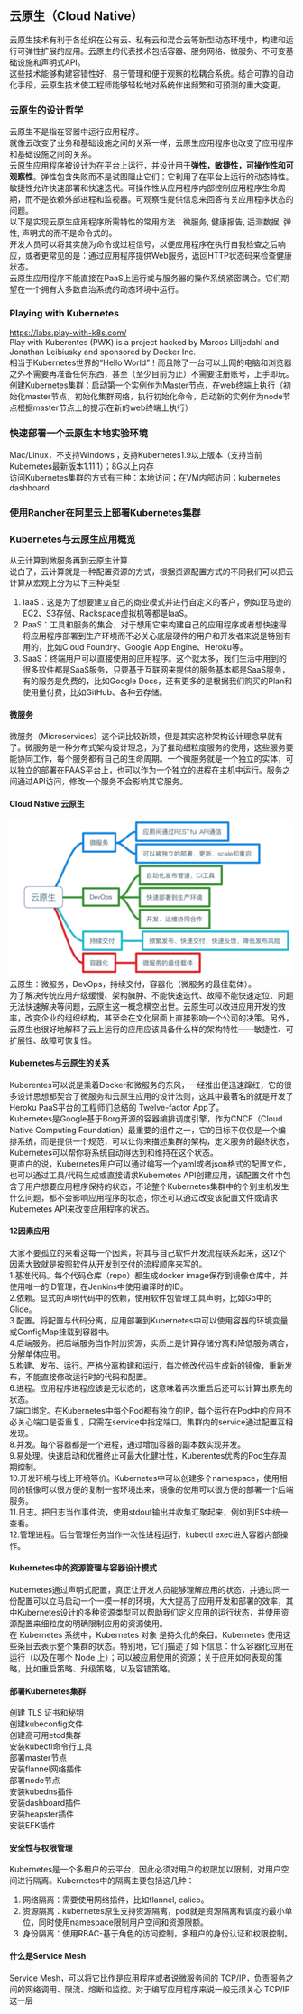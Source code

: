 ## 云原生（Cloud Native）     

云原生技术有利于各组织在公有云、私有云和混合云等新型动态环境中，构建和运行可弹性扩展的应用。云原生的代表技术包括容器、服务网格、微服务、不可变基础设施和声明式API。      
这些技术能够构建容错性好、易于管理和便于观察的松耦合系统。结合可靠的自动化手段，云原生技术使工程师能够轻松地对系统作出频繁和可预测的重大变更。     

### 云原生的设计哲学    
云原生不是指在容器中运行应用程序。   
就像云改变了业务和基础设施之间的关系一样，云原生应用程序也改变了应用程序和基础设施之间的关系。     
云原生应用程序被设计为在平台上运行，并设计用于<b>弹性，敏捷性，可操作性和可观察性</b>。弹性包含失败而不是试图阻止它们；它利用了在平台上运行的动态特性。敏捷性允许快速部署和快速迭代。可操作性从应用程序内部控制应用程序生命周期，而不是依赖外部进程和监视器。可观察性提供信息来回答有关应用程序状态的问题。         
以下是实现云原生应用程序所需特性的常用方法：微服务, 健康报告, 遥测数据, 弹性, 声明式的而不是命令式的。       
开发人员可以将其实施为命令或过程信号，以便应用程序在执行自我检查之后响应，或者更常见的是：通过应用程序提供Web服务，返回HTTP状态码来检查健康状态。     
云原生应用程序不能直接在PaaS上运行或与服务器的操作系统紧密耦合。它们期望在一个拥有大多数自治系统的动态环境中运行。     

### Playing with Kubernetes        
https://labs.play-with-k8s.com/     
Play with Kuberentes (PWK) is a project hacked by Marcos Lilljedahl and Jonathan Leibiusky and sponsored by Docker Inc.      
相当于Kubernetes世界的“Hello World”！而且除了一台可以上网的电脑和浏览器之外不需要再准备任何东西，甚至（至少目前为止）不需要注册账号，上手即玩。     
创建Kubernetes集群：启动第一个实例作为Master节点，在web终端上执行（初始化master节点，初始化集群网络，执行初始化命令，启动新的实例作为node节点根据master节点上的提示在新的web终端上执行）   

### 快速部署一个云原生本地实验环境     
Mac/Linux，不支持Windows；支持Kubernetes1.9以上版本（支持当前Kubernetes最新版本1.11.1）；8G以上内存      
访问Kubernetes集群的方式有三种：本地访问；在VM内部访问；kubernetes dashboard       

### 使用Rancher在阿里云上部署Kubernetes集群     


### Kubernetes与云原生应用概览     
从云计算到微服务再到云原生计算.      
说白了，云计算就是一种配置资源的方式，根据资源配置方式的不同我们可以把云计算从宏观上分为以下三种类型：     
1. IaaS：这是为了想要建立自己的商业模式并进行自定义的客户，例如亚马逊的EC2、S3存储、Rackspace虚拟机等都是IaaS。    
2. PaaS：工具和服务的集合，对于想用它来构建自己的应用程序或者想快速得将应用程序部署到生产环境而不必关心底层硬件的用户和开发者来说是特别有用的，比如Cloud Foundry、Google App Engine、Heroku等。     
3. SaaS：终端用户可以直接使用的应用程序。这个就太多，我们生活中用到的很多软件都是SaaS服务，只要基于互联网来提供的服务基本都是SaaS服务，有的服务是免费的，比如Google Docs，还有更多的是根据我们购买的Plan和使用量付费，比如GitHub、各种云存储。      
#### 微服务   
微服务（Microservices）这个词比较新颖，但是其实这种架构设计理念早就有了。微服务是一种分布式架构设计理念，为了推动细粒度服务的使用，这些服务要能协同工作，每个服务都有自己的生命周期。一个微服务就是一个独立的实体，可以独立的部署在PAAS平台上，也可以作为一个独立的进程在主机中运行。服务之间通过API访问，修改一个服务不会影响其它服务。     
#### Cloud Native 云原生    
![cloud native](https://github.com/zhou-1/State-Of-Art-Researches/blob/master/Kubernetes/imgs/1.PNG)     
云原生：微服务，DevOps，持续交付，容器化（微服务的最佳载体）。        
为了解决传统应用升级缓慢、架构臃肿、不能快速迭代、故障不能快速定位、问题无法快速解决等问题，云原生这一概念横空出世。云原生可以改进应用开发的效率，改变企业的组织结构，甚至会在文化层面上直接影响一个公司的决策。另外，云原生也很好地解释了云上运行的应用应该具备什么样的架构特性——敏捷性、可扩展性、故障可恢复性。            
#### Kubernetes与云原生的关系    
Kuberentes可以说是乘着Docker和微服务的东风，一经推出便迅速蹿红，它的很多设计思想都契合了微服务和云原生应用的设计法则，这其中最著名的就是开发了Heroku PaaS平台的工程师们总结的 Twelve-factor App了。       
Kubernetes是Google基于Borg开源的容器编排调度引擎，作为CNCF（Cloud Native Computing Foundation）最重要的组件之一，它的目标不仅仅是一个编排系统，而是提供一个规范，可以让你来描述集群的架构，定义服务的最终状态，Kubernetes可以帮你将系统自动得达到和维持在这个状态。     
更直白的说，Kubernetes用户可以通过编写一个yaml或者json格式的配置文件，也可以通过工具/代码生成或直接请求Kubernetes API创建应用，该配置文件中包含了用户想要应用程序保持的状态，不论整个Kubernetes集群中的个别主机发生什么问题，都不会影响应用程序的状态，你还可以通过改变该配置文件或请求Kubernetes API来改变应用程序的状态。       
#### 12因素应用     
大家不要孤立的来看这每一个因素，将其与自己软件开发流程联系起来，这12个因素大致就是按照软件从开发到交付的流程顺序来写的。       
1.基准代码。每个代码仓库（repo）都生成docker image保存到镜像仓库中，并使用唯一的ID管理，在Jenkins中使用编译时的ID。        
2.依赖。显式的声明代码中的依赖，使用软件包管理工具声明，比如Go中的Glide。        
3.配置。将配置与代码分离，应用部署到Kubernetes中可以使用容器的环境变量或ConfigMap挂载到容器中。       
4.后端服务。把后端服务当作附加资源，实质上是计算存储分离和降低服务耦合，分解单体应用。     
5.构建、发布、运行。严格分离构建和运行，每次修改代码生成新的镜像，重新发布，不能直接修改运行时的代码和配置。      
6.进程。应用程序进程应该是无状态的，这意味着再次重启后还可以计算出原先的状态。     
7.端口绑定。在Kubernetes中每个Pod都有独立的IP，每个运行在Pod中的应用不必关心端口是否重复，只需在service中指定端口，集群内的service通过配置互相发现。       
8.并发。每个容器都是一个进程，通过增加容器的副本数实现并发。    
9.易处理。快速启动和优雅终止可最大化健壮性，Kuberentes优秀的Pod生存周期控制。      
10.开发环境与线上环境等价。Kubernetes中可以创建多个namespace，使用相同的镜像可以很方便的复制一套环境出来，镜像的使用可以很方便的部署一个后端服务。    
11.日志。把日志当作事件流，使用stdout输出并收集汇聚起来，例如到ES中统一查看。      
12.管理进程。后台管理任务当作一次性进程运行，kubectl exec进入容器内部操作。        
#### Kubernetes中的资源管理与容器设计模式      
Kubernetes通过声明式配置，真正让开发人员能够理解应用的状态，并通过同一份配置可以立马启动一个一模一样的环境，大大提高了应用开发和部署的效率，其中Kubernetes设计的多种资源类型可以帮助我们定义应用的运行状态，并使用资源配置来细粒度的明确限制应用的资源使用。     
在 Kubernetes 系统中，Kubernetes 对象 是持久化的条目。Kubernetes 使用这些条目去表示整个集群的状态。特别地，它们描述了如下信息：什么容器化应用在运行（以及在哪个 Node 上）；可以被应用使用的资源；关于应用如何表现的策略，比如重启策略、升级策略，以及容错策略。     
#### 部署Kubernetes集群    
创建 TLS 证书和秘钥   
创建kubeconfig文件   
创建高可用etcd集群    
安装kubectl命令行工具    
部署master节点    
安装flannel网络插件    
部署node节点   
安装kubedns插件   
安装dashboard插件    
安装heapster插件   
安装EFK插件      
#### 安全性与权限管理    
Kubernetes是一个多租户的云平台，因此必须对用户的权限加以限制，对用户空间进行隔离。Kubernetes中的隔离主要包括这几种：    
1. 网络隔离：需要使用网络插件，比如flannel, calico。    
2. 资源隔离：kubernetes原生支持资源隔离，pod就是资源隔离和调度的最小单位，同时使用namespace限制用户空间和资源限额。    
3. 身份隔离：使用RBAC-基于角色的访问控制，多租户的身份认证和权限控制。     
#### 什么是Service Mesh    
Service Mesh，可以将它比作是应用程序或者说微服务间的 TCP/IP，负责服务之间的网络调用、限流、熔断和监控。对于编写应用程序来说一般无须关心 TCP/IP 这一层      



































